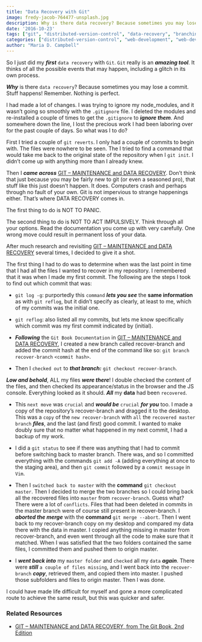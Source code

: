 ```yaml
---
title: "Data Recovery with Git"
image: fredy-jacob-764477-unsplash.jpg
description: Why is there data recovery? Because sometimes you may lose a commit. Stuff happens! Remember. Nothing is perfect.
date: '2016-10-23'
tags: ["git", "distributed-version-control", "data-recovery", "branching", "data-backup"]
categories: ["distributed-version-control", "web-development", "web-development-workflows"]
author: "Maria D. Campbell"
---
```


So I just did my ***first*** `data recovery` with `Git`. `Git` really is an ***amazing tool***. It thinks of all the possible events that may happen, including a glitch in its own process.

***Why*** is there `data recovery`? Because sometimes you may lose a commit. Stuff happens! Remember. Nothing is perfect.

I had made a lot of changes. I was trying to ignore my node_modules, and it wasn’t going so smoothly with the `.gitignore` file. I deleted the modules and re-installed a couple of times to get the `.gitignore` to ***ignore them***. And somewhere down the line, I lost the precious work I had been laboring over for the past couple of days. So what was I to do?

First I tried a couple of `git reverts`. I only had a couple of commits to begin with. The files were nowhere to be seen. The I tried to find a command that would take me back to the original state of the repository when I `git init`. I didn’t come up with anything more than I already knew.

Then I ***came across*** [GIT – MAINTENANCE and DATA RECOVERY](https://git-scm.com/book/en/v2/Git-Internals-Maintenance-and-Data-Recovery). Don’t think that just because you may be fairly new to git (or even a seasoned pro), that stuff like this just doesn’t happen. It does. Computers crash and perhaps through no fault of your own. Git is not impervious to strange happenings either. That’s where DATA RECOVERY comes in.

The first thing to do is NOT TO PANIC.

The second thing to do is NOT TO ACT IMPULSIVELY. Think through all your options. Read the documentation you come up with very carefully. One wrong move could result in permanent loss of your data.

After much research and revisiting [GIT – MAINTENANCE and DATA RECOVERY](https://git-scm.com/book/en/v2/Git-Internals-Maintenance-and-Data-Recovery) several times, I decided to give it a shot.

The first thing I had to do was to determine when was the last point in time that I had all the files I wanted to recover in my repository. I remembered that it was when I made my first commit. The following are the steps I took to find out which commit that was:

+ `git log -g`: purportedly this `command` ***lets you see*** the **same information** as with `git reflog`, but it didn’t specify as clearly, at least to me, which of my commits was the initial one.

+ `git reflog`: also listed all my commits, but lets me know specifically which commit was my first commit indicated by (initial).

+ ***Following*** the `Git Book Documentation` in [GIT – MAINTENANCE and DATA RECOVERY](https://git-scm.com/book/en/v2/Git-Internals-Maintenance-and-Data-Recovery), I created a new branch called recover-branch and added the commit hash at the end of the command like so: `git branch recover-branch` `<commit hash>`.

+ Then I `checked out` to ***that branch:*** `git checkout recover-branch`.

***Low and behold***, ALL my files ***were there***! I double checked the content of the files, and then checked its appearance/status in the browser and the JS console. Everything looked as it should. ***All*** my **data** had been `recovered`.

+ This `next move` was `crucial` and ***would be*** `crucial` ***for you*** too. I made a copy of the repository’s recover-branch and dragged it to the desktop. This was a `copy` of the `new recover-branch` with `all` the `recovered master branch` ***files***, and the last (and first) good commit. I wanted to make doubly sure that no matter what happened in my next commit, I had a backup of my work.

+ I did a `git status` to see if there was anything that I had to commit before switching back to master branch. There was, and so I committed everything with the commands `git add -A` (adding everything at once to the staging area), and then `git commit` followed by a `commit message` in `Vim`.

+ Then I `switched back to master` with the **command** `git checkout master`. Then I decided to merge the two branches so I could bring back all the recovered files into `master` from `recover-branch`. Guess what? There were a lot of `conflicts`. Files that had been deleted in commits in the master branch were of course still present in recover-branch. I ***aborted the merge*** with the **command** `git merge --abort`. Then I went back to my recover-branch copy on my desktop and compared my data there with the data in master. I copied anything missing in master from recover-branch, and even went through all the code to make sure that it matched. When I was satisfied that the two folders contained the same files, I committed them and pushed them to origin master.

+ I ***went back into*** my `master folder` and `checked` all my `data` ***again***. There were ***still*** `a couple of files missing`, and I went back into the `recover-branch` ***copy***, retrieved them, and copied them into master. I pushed those subfolders and files to origin master. Then I was done.

I could have made life difficult for myself and gone a more complicated route to achieve the same result, but this was quicker and safer.

### Related Resources

+ [GIT – MAINTENANCE and DATA RECOVERY, from The Git Book, 2nd Edition](https://git-scm.com/book/en/v2/Git-Internals-Maintenance-and-Data-Recovery)